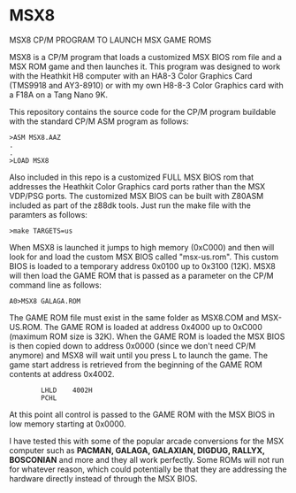 # MSX8
MSX8 CP/M PROGRAM TO LAUNCH MSX GAME ROMS

MSX8 is a CP/M program that loads a customized MSX BIOS rom file and a MSX ROM game and then launches it. This program was designed to work with the Heathkit H8 computer with an HA8-3 Color Graphics Card (TMS9918 and AY3-8910) or with my own H8-8-3 Color Graphics card with a F18A on a Tang Nano 9K.

This repository contains the source code for the CP/M program buildable with the standard CP/M ASM program as follows:

```
>ASM MSX8.AAZ
.
.
>LOAD MSX8
```

Also included in this repo is a customized FULL MSX BIOS rom that addresses the Heathkit Color Graphics card ports rather than the MSX VDP/PSG ports. The customized MSX BIOS can be built with Z80ASM included as part of the z88dk tools. Just run the make file with the paramters as follows:

```
>make TARGETS=us
```

When MSX8 is launched it jumps to high memory (0xC000) and then will look for and load the custom MSX BIOS called "msx-us.rom". This custom BIOS is loaded to a temporary address 0x0100 up to 0x3100 (12K). MSX8 will then load the GAME ROM that is passed as a parameter on the CP/M command line as follows:

```
A0>MSX8 GALAGA.ROM
```

The GAME ROM file must exist in the same folder as MSX8.COM and MSX-US.ROM. The GAME ROM is loaded at address 0x4000 up to 0xC000 (maximum ROM size is 32K). When the GAME ROM is loaded the MSX BIOS is then copied down to address 0x0000 (since we don't need CP/M anymore) and MSX8 will wait until you
press L to launch the game. The game start address is retrieved from the beginning of the GAME ROM contents at address 0x4002.

```
        LHLD    4002H
        PCHL
```

At this point all control is passed to the GAME ROM with the MSX BIOS in low memory starting at 0x0000.

I have tested this with some of the popular arcade conversions for the MSX computer such as <b>PACMAN, GALAGA, GALAXIAN, DIGDUG, RALLYX, BOSCONIAN</b> and more and they all work perfectly. Some ROMs will not run for whatever reason, which could potentially be that they are addressing the hardware directly instead of through the MSX BIOS.
